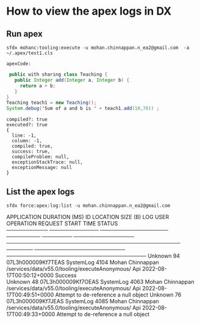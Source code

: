 # How to view the apex logs in DX

## Run apex
```
sfdx mohanc:tooling:execute -u mohan.chinnappan.n_ea2@gmail.com  -a ~/.apex/test1.cls 
```
```
apexCode:
```

```java
 public with sharing class Teaching {
   public Integer add(Integer a, Integer b) {
     return a + b;
   } 
}
Teaching teach1 = new Teaching();
System.debug('Sum of a and b is ' + teach1.add(10,70)) ;

```

```
compiled?: true
executed?: true
{
  line: -1,
  column: -1,
  compiled: true,
  success: true,
  compileProblem: null,
  exceptionStackTrace: null,
  exceptionMessage: null
}
```

## List the apex logs

```
sfdx force:apex:log:list -u mohan.chinnappan.n_ea2@gmail.com                         
```
APPLICATION  DURATION (MS)  ID                  LOCATION   SIZE (B)  LOG USER          OPERATION                                       REQUEST  START TIME                STATUS                               
───────────  ─────────────  ──────────────────  ─────────  ────────  ────────────────  ──────────────────────────────────────────────  ───────  ────────────────────────  ─────────────────────────────────────
Unknown      94             07L3h000009Kf7TEAS  SystemLog  4104      Mohan Chinnappan  /services/data/v55.0/tooling/executeAnonymous/  Api      2022-08-17T00:50:12+0000  Success                              
Unknown      48             07L3h000009Kf7OEAS  SystemLog  4063      Mohan Chinnappan  /services/data/v55.0/tooling/executeAnonymous/  Api      2022-08-17T00:49:51+0000  Attempt to de-reference a null object
Unknown      76             07L3h000009Kf7JEAS  SystemLog  4085      Mohan Chinnappan  /services/data/v55.0/tooling/executeAnonymous/  Api      2022-08-17T00:49:33+0000  Attempt to de-reference a null object

```

